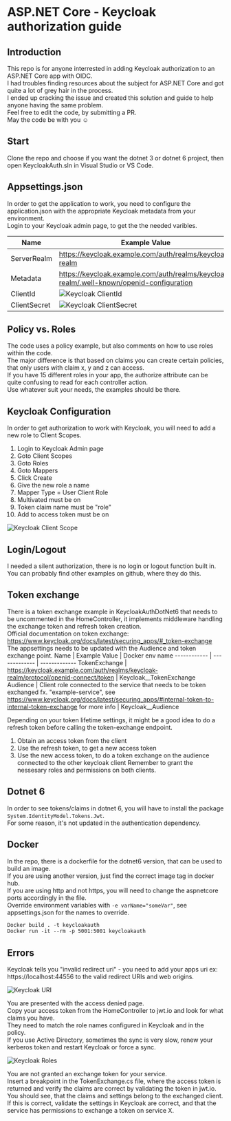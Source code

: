 # ASP.NET Core - Keycloak authorization guide

## Introduction
This repo is for anyone interrested in adding Keycloak authorization to an ASP.NET Core app with OIDC.  
I had troubles finding resources about the subject for ASP.NET Core and got quite a lot of grey hair in the process.  
I ended up cracking the issue and created this solution and guide to help anyone having the same problem.  
Feel free to edit the code, by submitting a PR.  
May the code be with you :relaxed:  

## Start
Clone the repo and choose if you want the dotnet 3 or dotnet 6 project, then open KeycloakAuth.sln in Visual Studio or VS Code.  

## Appsettings.json
In order to get the application to work, you need to configure the application.json with the appropriate Keycloak metadata from your environment.  
Login to your Keycloak admin page, to get the the needed varibles.  
  
Name | Example Value | Docker env name
------------ | ------------- | -------------
ServerRealm | https://keycloak.example.com/auth/realms/keycloak-realm | Keycloak__ServerRealm
Metadata | https://keycloak.example.com/auth/realms/keycloak-realm/.well-known/openid-configuration | Keycloak__Metadata
ClientId | ![Keycloak ClientId](/images/Keycloak_1.png) | Keycloak__ClientId
ClientSecret | ![Keycloak ClientSecret](/images/Keycloak_3.png) | Keycloak__ClientSecret

## Policy vs. Roles
The code uses a policy example, but also comments on how to use roles within the code.  
The major difference is that based on claims you can create certain policies, that only users with claim x, y and z can access.  
If you have 15 different roles in your app, the authorize attribute can be quite confusing to read for each controller action.  
Use whatever suit your needs, the examples should be there.  

## Keycloak Configuration
In order to get authorization to work with Keycloak, you will need to add a new role to Client Scopes.  
1. Login to Keycloak Admin page
2. Goto Client Scopes
3. Goto Roles
4. Goto Mappers
5. Click Create
6. Give the new role a name
7. Mapper Type = User Client Role
8. Multivated must be on
9. Token claim name must be "role"
10. Add to access token must be on

![Keycloak Client Scope](/images/Keycloak_2.png)

## Login/Logout
I needed a silent authorization, there is no login or logout function built in.  
You can probably find other examples on github, where they do this.  

## Token exchange
There is a token exchange example in KeycloakAuthDotNet6 that needs to be uncommented in the HomeController, it implements middleware handling the exchange token and refresh token creation.  
Official documentation on token exchange: https://www.keycloak.org/docs/latest/securing_apps/#_token-exchange  
The appsettings needs to be updated with the Audience and token exchange point.
Name | Example Value | Docker env name
------------ | ------------- | -------------
TokenExchange | https://keycloak.example.com/auth/realms/keycloak-realm/protocol/openid-connect/token | Keycloak__TokenExchange
Audience | Client role connected to the service that needs to be token exchanged fx. "example-service", see https://www.keycloak.org/docs/latest/securing_apps/#internal-token-to-internal-token-exchange for more info | Keycloak__Audience
  
Depending on your token lifetime settings, it might be a good idea to do a refresh token before calling the token-exchange endpoint.  
1. Obtain an access token from the client
2. Use the refresh token, to get a new access token
3. Use the new access token, to do a token exchange on the audience connected to the other keycloak client
Remember to grant the nessesary roles and permissions on both clients.  

## Dotnet 6
In order to see tokens/claims in dotnet 6, you will have to install the package `System.IdentityModel.Tokens.Jwt`.  
For some reason, it's not updated in the authentication dependency.  

## Docker
In the repo, there is a dockerfile for the dotnet6 version, that can be used to build an image.  
If you are using another version, just find the correct image tag in docker hub.  
If you are using http and not https, you will need to change the aspnetcore ports accordingly in the file.  
Override environment variables with ``` -e varName="someVar" ```, see appsettings.json for the names to override.  

```dockerfile
Docker build . -t keycloakauth
Docker run -it --rm -p 5001:5001 keycloakauth
```

## Errors
Keycloak tells you "invalid redirect uri" - you need to add your apps uri ex: https://localhost:44556 to the valid redirect URIs and web origins.

![Keycloak URI](/images/Keycloak_5.png)

You are presented with the access denied page.  
Copy your access token from the HomeController to jwt.io and look for what claims you have.  
They need to match the role names configured in Keycloak and in the policy.  
If you use Active Directory, sometimes the sync is very slow, renew your kerberos token and restart Keycloak or force a sync.  

![Keycloak Roles](/images/Keycloak_4.png)

You are not granted an exchange token for your service.  
Insert a breakpoint in the TokenExchange.cs file, where the access token is returned and verify the claims are correct by validating the token in jwt.io.  
You should see, that the claims and settings belong to the exchanged client.  
If this is correct, validate the settings in Keycloak are correct, and that the service has permissions to exchange a token on service X.  
